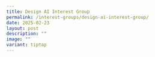 ```yaml
---
title: Design AI Interest Group
permalink: /interest-groups/design-ai-interest-group/
date: 2025-02-23
layout: post
description: ""
image: ""
variant: tiptap
---
```

<p></p>